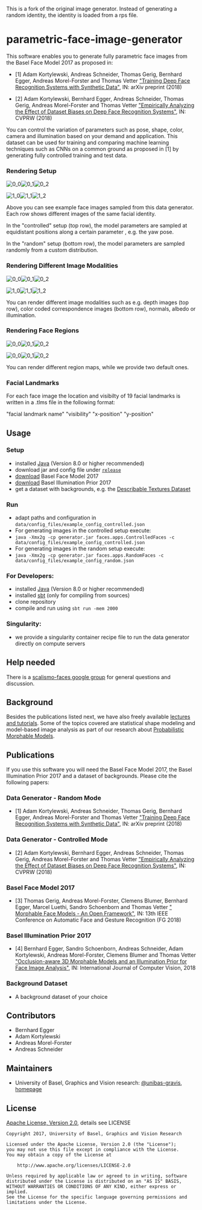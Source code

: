 This is a fork of the original image generator. Instead of generating a random identity, the identity is loaded from a rps file.

parametric-face-image-generator
===============================

This software enables you to generate fully parametric face images from the Basel Face Model 2017 as proposed in:

- [1] Adam Kortylewski, Andreas Schneider, Thomas Gerig, Bernhard Egger, Andreas Morel-Forster and Thomas Vetter 
["Training Deep Face Recognition Systems with Synthetic Data"](https://arxiv.org/abs/1802.05891), 
IN: arXiv preprint (2018)


- [2] Adam Kortylewski, Bernhard Egger, Andreas Schneider, Thomas Gerig, Andreas Morel-Forster and Thomas Vetter 
["Empirically Analyzing the Effect of Dataset Biases on Deep Face Recognition Systems"](http://openaccess.thecvf.com/content_cvpr_2018_workshops/papers/w41/Kortylewski_Empirically_Analyzing_the_CVPR_2018_paper.pdf), 
IN: CVPRW (2018)

You can control the variation of parameters such as pose, shape, color, camera and illumination based on your demand and application.
This dataset can be used for training and comparing machine learning techniques such as CNNs on a common ground as proposed in [1] by generating fully controlled training and test data.

### Rendering Setup

![0_0](data/example_images/0_0.png)![0_1](data/example_images/0_1.png)![0_2](data/example_images/0_2.png)
 
![1_0](data/example_images/1_0.png)![1_1](data/example_images/1_1.png)![1_2](data/example_images/1_2.png)
 
Above you can see example face images sampled from this data generator. Each row shows different images of the same facial identity.

In the "controlled" setup (top row), the model parameters are sampled at equidistant positions along a certain parameter , e.g. the yaw pose.

In the "random" setup (bottom row), the model parameters are sampled randomly from a custom distribution.

### Rendering Different Image Modalities

![0_0](data/example_images/0_1_depth.png)![0_1](data/example_images/0_2_depth.png)![0_2](data/example_images/0_3_depth.png)

![1_0](data/example_images/0_1_correspondence.png)![1_1](data/example_images/0_2_correspondence.png)![1_2](data/example_images/0_3_correspondence.png)

You can render different image modalities such as e.g. depth images (top row), color coded correspondence images (bottom row), normals, albedo or illumination.

### Rendering Face Regions

![0_0](data/example_images/0_1_region_mask.png)![0_1](data/example_images/0_2_region_mask.png)![0_2](data/example_images/0_3_region_mask.png)

![0_0](data/example_images/0_1_region_mask_bfm09.png)![0_1](data/example_images/0_2_region_mask_bfm09.png)![0_2](data/example_images/0_3_region_mask_bfm09.png)


You can render different region maps, while we provide two default ones.


### Facial Landmarks

For each face image the location and visibilty of 19 facial landmarks is written in a .tlms file in the following format:

"facial landmark name" "visibility" "x-position" "y-position"   
 
Usage
-----

### Setup
- installed [Java](http://www.oracle.com/technetwork/java/javase/downloads/index.html) (Version 8.0 or higher recommended)
- download jar and config file under [`release`](https://github.com/unibas-gravis/parametric-face-image-generator/releases)
- [download](http://gravis.dmi.unibas.ch/PMM/) Basel Face Model 2017
- [download](http://gravis.dmi.unibas.ch/PMM/)  Basel Illumination Prior 2017
- get a dataset with backgrounds, e.g. the [Describable Textures Dataset](http://www.robots.ox.ac.uk/~vgg/data/dtd/)

### Run
- adapt paths and configuration in `data/config_files/example_config_controlled.json`
- For generating images in the controlled setup execute:
 - `java -Xmx2g -cp generator.jar faces.apps.ControlledFaces -c data/config_files/example_config_controlled.json`
- For generating images in the random setup execute:
 - `java -Xmx2g -cp generator.jar faces.apps.RandomFaces -c data/config_files/example_config_random.json`

### For Developers:
- installed [Java](http://www.oracle.com/technetwork/java/javase/downloads/index.html) (Version 8.0 or higher recommended)
- installed [sbt](http://www.scala-sbt.org/release/tutorial/Setup.html) (only for compiling from sources)
- clone repository
- compile and run using `sbt run -mem 2000`

### Singularity:
- we provide a singularity container recipe file to run the data generator directly on compute servers

Help needed
-----------
There is a [scalismo-faces google group](https://groups.google.com/forum/#!forum/scalismo-faces) for general questions and discussion.

Background
----------
Besides the publications listed next, we have also freely available [lectures and tutorials](http://gravis.dmi.unibas.ch/PMM/lectures/overview/). Some of the topics covered are statistical shape modeling and model-based image analysis as part of our research about [Probabilistic Morphable Models](http://gravis.dmi.unibas.ch/PMM/).

Publications
------------
If you use this software you will need the Basel Face Model 2017, the Basel Illumination Prior 2017 and a dataset of backgrounds. Please cite the following papers:

### Data Generator - Random Mode
- [1] Adam Kortylewski, Andreas Schneider, Thomas Gerig, Bernhard Egger, Andreas Morel-Forster and Thomas Vetter 
["Training Deep Face Recognition Systems with Synthetic Data"](https://arxiv.org/abs/1802.05891), 
IN: arXiv preprint (2018)

### Data Generator - Controlled Mode
- [2] Adam Kortylewski, Bernhard Egger, Andreas Schneider, Thomas Gerig, Andreas Morel-Forster and Thomas Vetter 
["Empirically Analyzing the Effect of Dataset Biases on Deep Face Recognition Systems"](http://openaccess.thecvf.com/content_cvpr_2018_workshops/papers/w41/Kortylewski_Empirically_Analyzing_the_CVPR_2018_paper.pdf), 
IN: CVPRW (2018)

### Basel Face Model 2017
- [3] Thomas Gerig, Andreas Morel-Forster, Clemens Blumer, Bernhard Egger, Marcel Luethi, Sandro Schoenborn and Thomas Vetter 
[" Morphable Face Models - An Open Framework"](https://arxiv.org/abs/1709.08398), 
IN: 13th IEEE Conference on Automatic Face and Gesture Recognition (FG 2018) 

### Basel Illumination Prior 2017
- [4] Bernhard Egger, Sandro Schoenborn, Andreas Schneider, Adam Kortylewski, Andreas Morel-Forster, Clemens Blumer and Thomas Vetter 
["Occlusion-aware 3D Morphable Models and an Illumination Prior for Face Image Analysis"](http://gravis.dmi.unibas.ch/publications/2018/2018_Egger_IJCV.pdf),
IN: International Journal of Computer Vision, 2018 

### Background Dataset
- A background dataset of your choice

Contributors
------------

- Bernhard Egger
- Adam Kortylewski
- Andreas Morel-Forster
- Andreas Schneider

Maintainers
-----------

- University of Basel, Graphics and Vision research: [@unibas-gravis](https://github.com/unibas-gravis), [homepage](http://gravis.cs.unibas.ch)


License
-------

[Apache License, Version 2.0](https://www.apache.org/licenses/LICENSE-2.0), details see LICENSE

    Copyright 2017, University of Basel, Graphics and Vision Research

    Licensed under the Apache License, Version 2.0 (the "License");
    you may not use this file except in compliance with the License.
    You may obtain a copy of the License at

        http://www.apache.org/licenses/LICENSE-2.0

    Unless required by applicable law or agreed to in writing, software
    distributed under the License is distributed on an "AS IS" BASIS,
    WITHOUT WARRANTIES OR CONDITIONS OF ANY KIND, either express or implied.
    See the License for the specific language governing permissions and
    limitations under the License.

